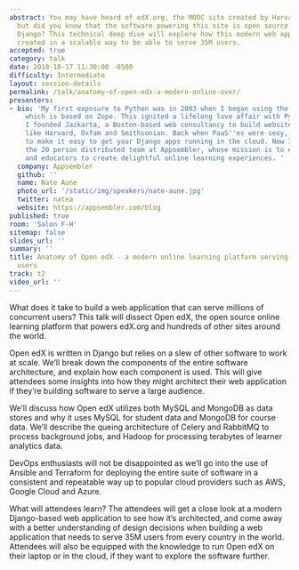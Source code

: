 ```yaml
---
abstract: You may have heard of edX.org, the MOOC site created by Harvard and MIT,
  but did you know that the software powering this site is open source and built using
  Django? This technical deep dive will explore how this modern web application was
  created in a scalable way to be able to serve 35M users.
accepted: true
category: talk
date: 2018-10-17 11:30:00 -0500
difficulty: Intermediate
layout: session-details
permalink: /talk/anatomy-of-open-edx-a-modern-online-over/
presenters:
- bio: 'My first exposure to Python was in 2003 when I began using the Plone CMS,
    which is based on Zope. This ignited a lifelong love affair with Python. In 2004,
    I founded Jazkarta, a Boston-based web consultancy to build websites for organizations
    like Harvard, Oxfam and Smithsonian. Back when PaaS''es were sexy, I founded DjangoZoom
    to make it easy to get your Django apps running in the cloud. Now I''m leading
    the 20 person distributed team at Appsembler, whose mission is to empower trainers
    and educators to create delightful online learning experiences. '
  company: Appsembler
  github: ''
  name: Nate Aune
  photo_url: '/static/img/speakers/nate-aune.jpg'
  twitter: natea
  website: https://appsembler.com/blog
published: true
room: 'Salon F-H'
sitemap: false
slides_url: ''
summary: ''
title: Anatomy of Open edX - a modern online learning platform serving over 35 million
  users
track: t2
video_url: ''
---
```


What does it take to build a web application that can serve millions of concurrent users? This talk will dissect Open edX, the open source online learning platform that powers edX.org and hundreds of other sites around the world.

Open edX is written in Django but relies on a slew of other software to work at scale. We’ll break down the components of the entire software architecture, and explain how each component is used. This will give attendees some insights into how they might architect their web application if they’re building software to serve a large audience.

We’ll discuss how Open edX utilizes both MySQL and MongoDB as data stores and why it uses MySQL for student data and MongoDB for course data. We’ll describe the queing architecture of Celery and RabbitMQ to process background jobs, and Hadoop for processing terabytes of learner analytics data.

DevOps enthusiasts will not be disappointed as we’ll go into the use of Ansible and Terraform for deploying the entire suite of software in a consistent and repeatable way up to popular cloud providers such as AWS, Google Cloud and Azure.

What will attendees learn? The attendees will get a close look at a modern Django-based web application to see how it’s architected, and come away with a better understanding of design decisions when building a web application that needs to serve 35M users from every country in the world. Attendees will also be equipped with the knowledge to run Open edX on their laptop or in the cloud, if they want to explore the software further.
